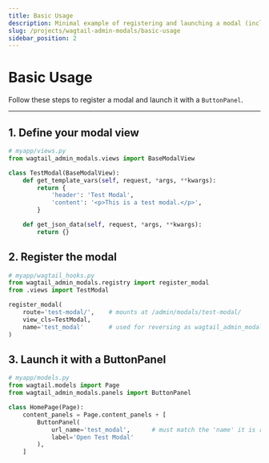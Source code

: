 ```yaml
---
title: Basic Usage
description: Minimal example of registering and launching a modal (including ButtonPanel)
slug: /projects/wagtail-admin-modals/basic-usage
sidebar_position: 2
---
```


# Basic Usage

Follow these steps to register a modal and launch it with a `ButtonPanel`.

---

## 1. Define your modal view

```python
# myapp/views.py
from wagtail_admin_modals.views import BaseModalView

class TestModal(BaseModalView):
    def get_template_vars(self, request, *args, **kwargs):
        return {
            'header': 'Test Modal',
            'content': '<p>This is a test modal.</p>',
        }

    def get_json_data(self, request, *args, **kwargs):
        return {}
```

## 2. Register the modal
```python
# myapp/wagtail_hooks.py
from wagtail_admin_modals.registry import register_modal
from .views import TestModal

register_modal(
    route='test-modal/',    # mounts at /admin/modals/test-modal/
    view_cls=TestModal,
    name='test_modal'       # used for reversing as wagtail_admin_modals:test_modal
)
```

## 3. Launch it with a ButtonPanel
```python
# myapp/models.py
from wagtail.models import Page
from wagtail_admin_modals.panels import ButtonPanel

class HomePage(Page):
    content_panels = Page.content_panels + [
        ButtonPanel(
            url_name='test_modal',      # must match the 'name' it is registered with in your hooks
            label='Open Test Modal'
        ),
    ]

```
